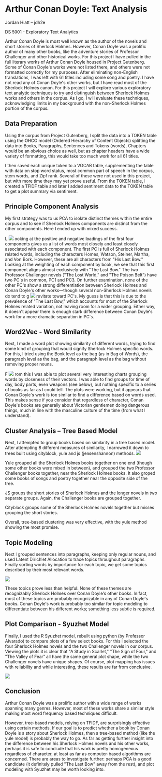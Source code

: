 # Arthur Conan Doyle: Text Analysis

Jordan Hiatt – jdh2e

DS 5001 - Exploratory Text Analytics

Arthur Conan Doyle is most well known as the author of the novels and short stories of Sherlock Holmes. However, Conan Doyle was a prolific author of many other books, like the adventure stories of Professor Challenger and other historical works. For this project I have pulled in the full literary works of Arthur Conan Doyle housed in Project Gutenberg. Some of Conan Doyle&#39;s works were not listed there, and others were not formatted correctly for my purposes. After eliminating non-English translations, I was left with 61 titles including some song and poetry. I have not read any of Conan Doyle&#39;s other works, but I have read most of the Sherlock Holmes canon. For this project I will explore various exploratory text analytic techniques to try and distinguish between Sherlock Holmes works and others in the corpus. As I go, I will evaluate these techniques, acknowledging limits in my background with the non-Sherlock Holmes portion of the corpus.

## Data Preparation

Using the corpus from Project Gutenberg, I split the data into a TOKEN table using the OHCO model (Ordered Hierarchy of Content Objects) splitting the data into Books, Paragraphs, Sentences and Tokens (words). Chapters would be an obvious choice as well, but as chapter headers have a wide variety of formatting, this would take too much work for all 61 titles.

I then saved each unique token to a VOCAB table, supplementing the table with data on stop word status, most common part of speech in the corpus, stem words, and Zipf rank. Several of these were not used in this project, but with more time they may yet prove useful. From the TOKEN table, I created a TFIDF table and later I added sentiment data to the TOKEN table to get a plot summary via sentiment.

## Principle Component Analysis

My first strategy was to us PCA to isolate distinct themes within the entire corpus and to see if Sherlock Holmes components are distinct from the other components. Here I ended up with mixed success.

L ![](RackMultipart20211015-4-kdy8r6_html_211b262390adcf28.png) ooking at the positive and negative loadings of the first four components gives us a list of words most closely and least closely associated with each component. The first PC is full of Sherlock Holmes related words, including the characters Homes, Watson, Steiner, Martha, and Von Bork. However, these are all characters from &quot;His Last Bow.&quot; Looking at the weighting of each component by book, we see that this first component aligns almost exclusively with &quot;The Last Bow.&quot; The two Professor Challenger novels (&quot;The Lost World,&quot; and &quot;The Poison Belt&quot;) have two PC&#39;s in common, PC1 and PC3. On further examination, none of the other PC&#39;s show a strong differentiation between Sherlock Holmes and Conan Doyle&#39;s other works—though several non-Sherlock Holmes novels do tend to g ![](RackMultipart20211015-4-kdy8r6_html_ce28fc06f2ef0238.png) ravitate toward PC&#39;s. My guess is that this is due to the prevalence of &quot;The Last Bow,&quot; which accounts for most of the Sherlock Holmes related variation, not leaving room for a wider grouping. Either way, it doesn&#39;t appear there is enough stark difference between Conan Doyle&#39;s work for a more dramatic separation in PC&#39;s.

## Word2Vec - Word Similarity

Next, I made a word plot showing similarity of different words, trying to find some kind of grouping that would signify Sherlock Holmes specific words. For this, I tried using the Book level as the bag (as in Bag of Words), the paragraph level as the bag, and the paragraph level as the bag without removing proper nouns.

F ![](RackMultipart20211015-4-kdy8r6_html_fe84e317d180ada1.png) rom this I was able to plot several very interesting charts grouping words by closeness of their vectors. I was able to find groups for time of day, body parts, even weapons (see below), but nothing specific to a series of books as far as I could tell. The plots were working, but it appears that Conan Doyle&#39;s work is too similar to find a difference based on words used. This makes sense if you consider that regardless of character, Conan Doyle&#39;s books are generally about Victorian gentlemen doing dangerous things, much in line with the masculine culture of the time (from what I understand).

## Cluster Analysis – Tree Based Model

Next, I attempted to group books based on similarity in a tree based model. After attempting 8 different measures of similarity, I narrowed it down to trees built using cityblock, yule and js (jensenshannon) methods. ![](RackMultipart20211015-4-kdy8r6_html_25cbccb9f0fc0a50.png)

Yule grouped all the Sherlock Holmes books together on one end (though some other books were mixed in between), and grouped the two Professor Challenger books together, near the Sherlock Holmes books. It also groped some books of songs and poetry together near the opposite side of the tree.

JS groups the short stories of Sherlock Holmes and the longer novels in two separate groups. Again, the Challenger books are grouped together.

Cityblock groups some of the Sherlock Holmes novels together but misses grouping the short stories.

Overall, tree-based clustering was very effective, with the yule method showing the most promise.

## Topic Modeling

Next I grouped sentences into paragraphs, keeping only regular nouns, and used Latent Dirichlet Allocation to trace topics throughout paragraphs. Finally sorting words by importance for each topic, we get some topics described by their most relevant words.

![](RackMultipart20211015-4-kdy8r6_html_2ea93b1cca62e2ad.png)

These topics prove less than helpful. None of these themes are recognizably Sherlock Holmes over Conan Doyle&#39;s other books. In fact, most of these topics are probably recognizable in any of Conan Doyle&#39;s books. Conan Doyle&#39;s work is probably too similar for topic modeling to differentiate between his different works; something less subtle is required.

## Plot Comparison - Syuzhet Model

Finally, I used the R Syuzhet model, rebuilt using python (by Professor Alvarado) to compare plots of a few select books. For this I selected the four Sherlock Holmes novels and the two Challenger novels in our corpus. Viewing the plots it is clear that &quot;A Study in Scarlet,&quot; &quot;The Sign of Four,&quot; and &quot;The Valley of Fear&quot; all have the same general plot shape, while the two Challenger novels have unique shapes. Of course, plot mapping has issues with reliability and while interesting, these results are far from conclusive.

![](RackMultipart20211015-4-kdy8r6_html_3b409b7329429bdd.png)

## Conclusion

Arthur Conan Doyle was a prolific author with a wide range of works spanning many genres. However, most of these works share a similar style making most word frequency based techniques difficult.

However, tree-based models, relying on TFIDF, are surprisingly effective using certain methods. If our goal is to predict whether a book by Conan Doyle is a story about Sherlock Holmes, then a tree-based method (like the yule model) is probably the way to go. As far as getting further insight into the difference between his Sherlock Holmes novels and his other works, perhaps it is safe to conclude that his work is pretty homogeneous regardless of character, at least as far as computer-based algorithms are concerned. There are areas to investigate further: perhaps PCA is a good candidate (it definitely pulled &quot;The Last Bow&quot; away from the rest), and plot modeling with Syuzhet may be worth looking into.
